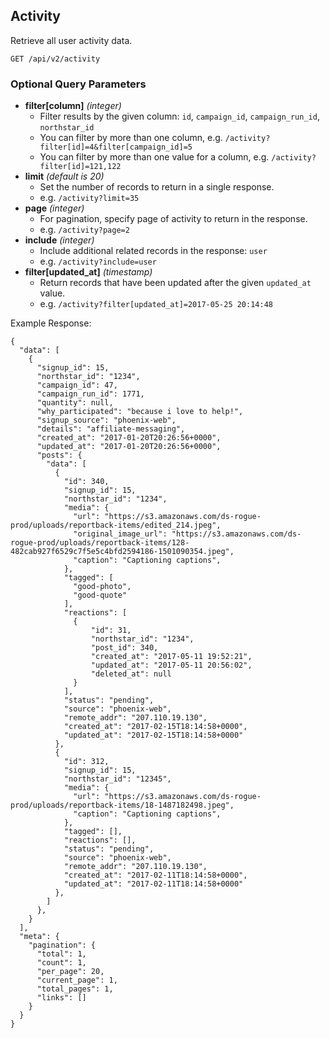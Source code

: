 ## Activity

Retrieve all user activity data. 

```
GET /api/v2/activity
```
### Optional Query Parameters
- **filter[column]** _(integer)_
  - Filter results by the given column: `id`, `campaign_id`, `campaign_run_id`, `northstar_id`
  - You can filter by more than one column, e.g. `/activity?filter[id]=4&filter[campaign_id]=5`
  - You can filter by more than one value for a column, e.g. `/activity?filter[id]=121,122`
- **limit** _(default is 20)_
  - Set the number of records to return in a single response.
  - e.g. `/activity?limit=35`
- **page** _(integer)_
  - For pagination, specify page of activity to return in the response.
  - e.g. `/activity?page=2`
- **include** _(integer)_
  - Include additional related records in the response: `user`
  - e.g. `/activity?include=user`
- **filter[updated_at]** _(timestamp)_
  - Return records that have been updated after the given `updated_at` value. 
  - e.g. `/activity?filter[updated_at]=2017-05-25 20:14:48`

Example Response:

```
{
  "data": [
    {
      "signup_id": 15,
      "northstar_id": "1234",
      "campaign_id": 47,
      "campaign_run_id": 1771,
      "quantity": null,
      "why_participated": "because i love to help!",
      "signup_source": "phoenix-web",
      "details": "affiliate-messaging",
      "created_at": "2017-01-20T20:26:56+0000",
      "updated_at": "2017-01-20T20:26:56+0000",
      "posts": {
        "data": [
          {
            "id": 340,
            "signup_id": 15,
            "northstar_id": "1234",
            "media": {
              "url": "https://s3.amazonaws.com/ds-rogue-prod/uploads/reportback-items/edited_214.jpeg",
              "original_image_url": "https://s3.amazonaws.com/ds-rogue-prod/uploads/reportback-items/128-482cab927f6529c7f5e5c4bfd2594186-1501090354.jpeg",
              "caption": "Captioning captions",
            },
            "tagged": [
              "good-photo",
              "good-quote"
            ],
            "reactions": [
              {
                  "id": 31,
                  "northstar_id": "1234",
                  "post_id": 340,
                  "created_at": "2017-05-11 19:52:21",
                  "updated_at": "2017-05-11 20:56:02",
                  "deleted_at": null
              }
            ],
            "status": "pending",
            "source": "phoenix-web",
            "remote_addr": "207.110.19.130",
            "created_at": "2017-02-15T18:14:58+0000",
            "updated_at": "2017-02-15T18:14:58+0000"
          },
          {
            "id": 312,
            "signup_id": 15,
            "northstar_id": "12345",
            "media": {
              "url": "https://s3.amazonaws.com/ds-rogue-prod/uploads/reportback-items/18-1487182498.jpeg",
              "caption": "Captioning captions",
            },
            "tagged": [],
            "reactions": [],
            "status": "pending",
            "source": "phoenix-web",
            "remote_addr": "207.110.19.130",
            "created_at": "2017-02-11T18:14:58+0000",
            "updated_at": "2017-02-11T18:14:58+0000"
          },
        ]
      },
    }
  ],
  "meta": {
    "pagination": {
      "total": 1,
      "count": 1,
      "per_page": 20,
      "current_page": 1,
      "total_pages": 1,
      "links": []
    }
  }
}
```
